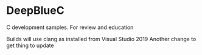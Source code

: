 # DeepBlueC
C development samples. For review and education

Builds will use clang as installed from Visual Studio 2019
Another change to get thing to update
